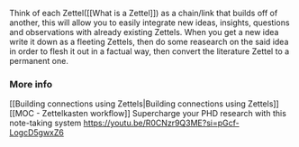 Think of each Zettel([[What is a Zettel]]) as a chain/link that builds off of another, this will allow you to easily integrate new ideas, insights, questions and observations with already existing Zettels.
When you get a new idea write it down as a fleeting Zettels, then do some reasearch on the said idea in order to flesh it out in a factual way, then convert the literature Zettel to a permanent one.
### More info
[[Building connections using Zettels|Building connections using Zettels]]
[[MOC - Zettelkasten workflow]]
Supercharge your PHD research with this note-taking system 
https://youtu.be/R0CNzr9Q3ME?si=pGcf-LogcD5gwxZ6